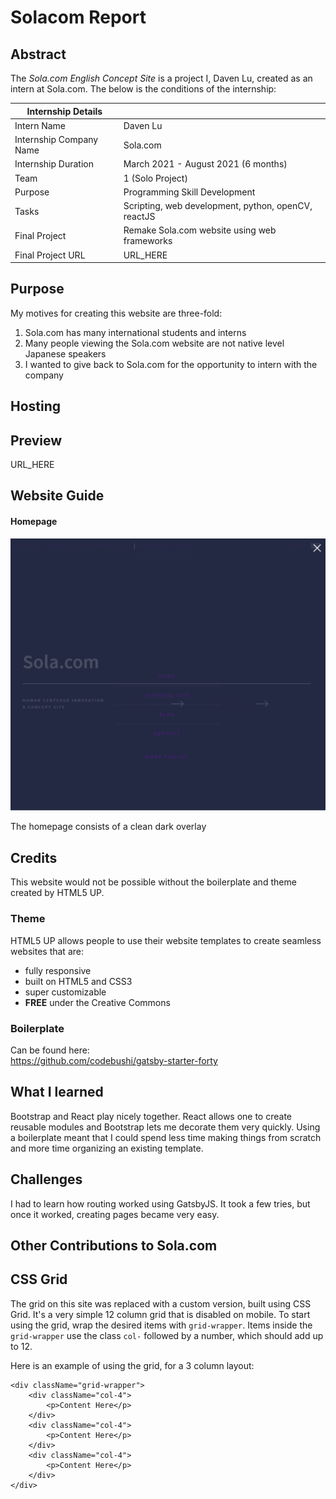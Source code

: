# Solacom Report 

## Abstract

The *Sola.com English Concept Site* is a project I, Daven Lu, created as an intern at Sola.com. The below is the conditions of the internship:

| Internship Details      |                                                     |
| ----------------------- | --------------------------------------------------- |
| Intern Name             | Daven Lu                                            |
| Internship Company Name | Sola.com                                            |
| Internship Duration     | March 2021 - August 2021 (6 months)                 |
| Team                    | 1 (Solo Project)                                    |
| Purpose                 | Programming Skill Development                       |
| Tasks                   | Scripting, web development, python, openCV, reactJS |
| Final Project           | Remake Sola.com website using web frameworks        |
| Final Project URL       | URL_HERE                                            |

## Purpose

My motives for creating this website are three-fold:

1. Sola.com has many international students and interns
2. Many people viewing the Sola.com website are not native level Japanese speakers
3. I wanted to give back to Sola.com for the opportunity to intern with the company

## Hosting



## Preview

URL_HERE

## Website Guide

#### Homepage

![Homepage](homepage.gif) 

The homepage consists of a clean dark overlay 



## Credits

This website would not be possible without the boilerplate and theme created by HTML5 UP. 

### Theme
HTML5 UP allows people to use their website templates to create seamless websites that are:

- fully responsive
- built on HTML5 and CSS3
- super customizable
- **FREE** under the Creative Commons

### Boilerplate
Can be found here:  
https://github.com/codebushi/gatsby-starter-forty


## What I learned
Bootstrap and React play nicely together. React allows one to create reusable modules and Bootstrap lets me decorate them very quickly. 
Using a boilerplate meant that I could spend less time making things from scratch and more time organizing an existing template. 


## Challenges
I had to learn how routing worked using GatsbyJS. It took a few tries, but once it worked, creating pages became very easy. 


## Other Contributions to Sola.com




## CSS Grid

The grid on this site was replaced with a custom version, built using CSS Grid. It's a very simple 12 column grid that is disabled on mobile. To start using the grid, wrap the desired items with `grid-wrapper`. Items inside the `grid-wrapper` use the class `col-` followed by a number, which should add up to 12.

Here is an example of using the grid, for a 3 column layout:

```
<div className="grid-wrapper">
    <div className="col-4">
        <p>Content Here</p>
    </div>
    <div className="col-4">
        <p>Content Here</p>
    </div>
    <div className="col-4">
        <p>Content Here</p>
    </div>
</div>
```
